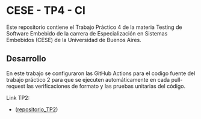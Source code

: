 # CESE - TP4 - CI
Este repositorio contiene el Trabajo Práctico 4 de la materia Testing de
Software Embebido de la carrera de Especialización en Sistemas Embebidos (CESE)
de la Universidad de Buenos Aires.

## Desarrollo
En este trabajo se configuraron las GitHub Actions para el codigo fuente del
trabajo práctico 2 para que se ejecuten automáticamente en cada pull-request las
verificaciones de formato y las pruebas unitarias del código.

Link TP2:
- ([repositorio_TP2](https://github.com/lucasmeoli/cese_tsse_tp2_tdd/tree/main))
